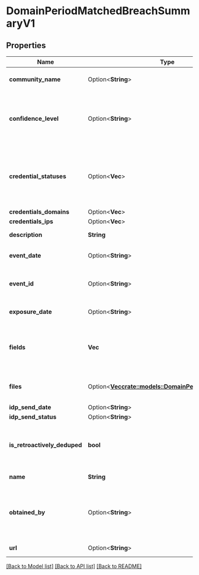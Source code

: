 # DomainPeriodMatchedBreachSummaryV1

## Properties

Name | Type | Description | Notes
------------ | ------------- | ------------- | -------------
**community_name** | Option<**String**> | Community/colloquial exposed data event name. | [optional]
**confidence_level** | Option<**String**> | The level of confidence regarding data veridicality. Options for likely authentic, confirmed authentic (default: unverified). | [optional]
**credential_statuses** | Option<**Vec<String>**> | A list of statuses for the exposed data records contained in the notification. Possible values: 'newly_detected', 'previously_reported' and/or 'other' | [optional]
**credentials_domains** | Option<**Vec<String>**> |  | [optional]
**credentials_ips** | Option<**Vec<String>**> |  | [optional]
**description** | **String** | The description of the breach |
**event_date** | Option<**String**> | The date the exposed data event occurred. | [optional]
**event_id** | Option<**String**> | CrowdStrike-generated unique exposed data event identifier. | [optional]
**exposure_date** | Option<**String**> | The date when the data was leaked online | [optional]
**fields** | **Vec<String>** | The set of fields which were breached: 'email', 'password', 'login_id', 'phone', etc. |
**files** | Option<[**Vec<crate::models::DomainPeriodFileDetailsV1>**](domain.FileDetailsV1.md)> | Metadata regarding the file(s) where exposed data records where found. | [optional]
**idp_send_date** | Option<**String**> |  | [optional]
**idp_send_status** | Option<**String**> |  | [optional]
**is_retroactively_deduped** | **bool** | (Boolean) If the notification was processed before the introduction of exposed data deduplication |
**name** | **String** | The name of the breach |
**obtained_by** | Option<**String**> | Exposed Data Event Threat Actor/Group: Moniker(s) or real name(s) of the individual/group who unveiled confidential data. | [optional]
**url** | Option<**String**> | Where the leak was found. | [optional]

[[Back to Model list]](./README.md#documentation-for-models) [[Back to API list]](./README.md#documentation-for-api-endpoints) [[Back to README]](../README.md)
